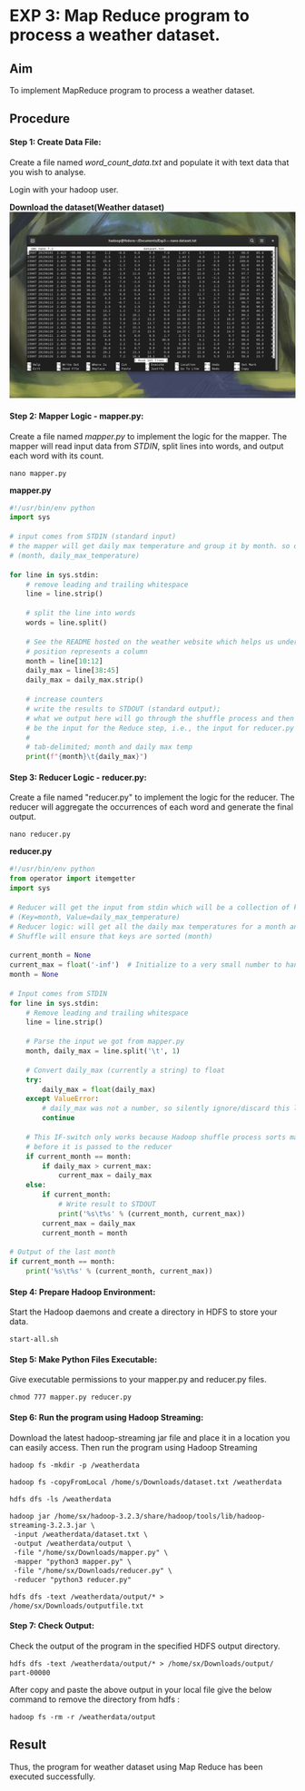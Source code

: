 
# EXP 3: Map Reduce program to process a weather dataset.

## Aim
To implement MapReduce program to process a weather dataset.

## Procedure
#### Step 1: Create Data File:
Create a file named *word_count_data.txt* and populate it with text data that you wish to
analyse.

Login with your hadoop user.

**Download the dataset(Weather dataset)**
![Output](https://github.com/karanbalajirs/210701105-CS19P16-DA-Lab/blob/master/Exp3/Images/Screenshot%20from%202024-09-16%2016-39-07.png)

#### Step 2: Mapper Logic - mapper.py:

Create a file named *mapper.py* to implement the logic for the mapper. The mapper
will read input data from *STDIN*, split lines into words, and output each word with its count.

```shell
nano mapper.py
```
**mapper.py**
```python
#!/usr/bin/env python
import sys

# input comes from STDIN (standard input)
# the mapper will get daily max temperature and group it by month. so output will be
# (month, daily_max_temperature)

for line in sys.stdin:
    # remove leading and trailing whitespace
    line = line.strip()
    
    # split the line into words
    words = line.split()
    
    # See the README hosted on the weather website which helps us understand how each
    # position represents a column
    month = line[10:12]
    daily_max = line[38:45]
    daily_max = daily_max.strip()
    
    # increase counters
    # write the results to STDOUT (standard output);
    # what we output here will go through the shuffle process and then
    # be the input for the Reduce step, i.e., the input for reducer.py
    #
    # tab-delimited; month and daily max temp
    print(f"{month}\t{daily_max}")
```

#### Step 3: Reducer Logic - reducer.py:

Create a file named "reducer.py" to implement the logic for the reducer. The reducer
will aggregate the occurrences of each word and generate the final output.

```shell
nano reducer.py
```
**reducer.py**

```python
#!/usr/bin/env python
from operator import itemgetter
import sys

# Reducer will get the input from stdin which will be a collection of key-value pairs
# (Key=month, Value=daily_max_temperature)
# Reducer logic: will get all the daily max temperatures for a month and find the max temperature for the month
# Shuffle will ensure that keys are sorted (month)

current_month = None
current_max = float('-inf')  # Initialize to a very small number to handle all possible temperatures
month = None

# Input comes from STDIN
for line in sys.stdin:
    # Remove leading and trailing whitespace
    line = line.strip()
    
    # Parse the input we got from mapper.py
    month, daily_max = line.split('\t', 1)

    # Convert daily_max (currently a string) to float
    try:
        daily_max = float(daily_max)
    except ValueError:
        # daily_max was not a number, so silently ignore/discard this line
        continue
    
    # This IF-switch only works because Hadoop shuffle process sorts map output by key (here: month)
    # before it is passed to the reducer
    if current_month == month:
        if daily_max > current_max:
            current_max = daily_max
    else:
        if current_month:
            # Write result to STDOUT
            print('%s\t%s' % (current_month, current_max))
        current_max = daily_max
        current_month = month

# Output of the last month
if current_month == month:
    print('%s\t%s' % (current_month, current_max))
```

#### Step 4: Prepare Hadoop Environment:

Start the Hadoop daemons and create a directory in HDFS to store your data.

```shell
start-all.sh
```
#### Step 5: Make Python Files Executable:

Give executable permissions to your mapper.py and reducer.py files.

```shell
chmod 777 mapper.py reducer.py
```

#### Step 6: Run the program using Hadoop Streaming:

Download the latest hadoop-streaming jar file and place it in a location you can easily
access.
Then run the program using Hadoop Streaming

```shell
hadoop fs -mkdir -p /weatherdata
```
```shell
hadoop fs -copyFromLocal /home/s/Downloads/dataset.txt /weatherdata
```
```shell
hdfs dfs -ls /weatherdata
```
```shell
hadoop jar /home/sx/hadoop-3.2.3/share/hadoop/tools/lib/hadoop-streaming-3.2.3.jar \
 -input /weatherdata/dataset.txt \
 -output /weatherdata/output \
 -file "/home/sx/Downloads/mapper.py" \
 -mapper "python3 mapper.py" \
 -file "/home/sx/Downloads/reducer.py" \
 -reducer "python3 reducer.py"
```
```shell
hdfs dfs -text /weatherdata/output/* > /home/sx/Downloads/outputfile.txt
```

#### Step 7: Check Output:

Check the output of the program in the specified HDFS output directory.

```shell
hdfs dfs -text /weatherdata/output/* > /home/sx/Downloads/output/
part-00000
```

After copy and paste the above output in your local file give the below command to
remove the directory from hdfs :

```shell
hadoop fs -rm -r /weatherdata/output
```
## Result

Thus, the program for weather dataset using Map Reduce has been executed successfully.